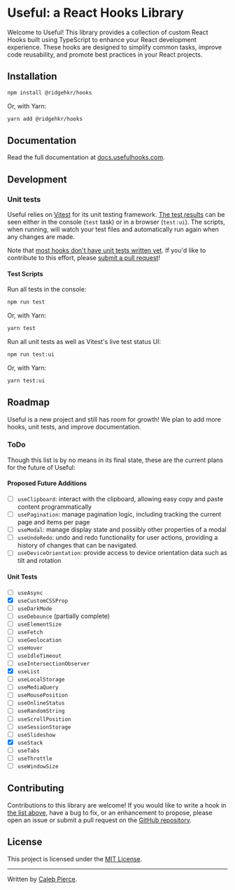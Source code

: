 # Useful: a React Hooks Library

Welcome to Useful! This library provides a collection of custom React Hooks built using TypeScript to enhance your React development experience. These hooks are designed to simplify common tasks, improve code reusability, and promote best practices in your React projects.

## Installation

```sh
npm install @ridgehkr/hooks
```

Or, with Yarn:

```sh
yarn add @ridgehkr/hooks
```

## Documentation

Read the full documentation at [docs.usefulhooks.com](https://docs.usefulhooks.com/).

## Development

### Unit tests

Useful relies on [Vitest](https://vitest.dev/) for its unit testing framework. [The test results](#test-scripts) can be seen either in the console (`test` task) or in a browser (`test:ui`). The scripts, when running, will watch your test files and automatically run again when any changes are made.

Note that [most hooks don't have unit tests written yet](#unit-tests). If you'd like to contribute to this effort, please [submit a pull request](https://github.com/ridgehkr/useful)!

#### Test Scripts

Run all tests in the console:

```sh
npm run test
```

Or, with Yarn:

```sh
yarn test
```

Run all unit tests as well as Vitest's live test status UI:

```sh
npm run test:ui
```

Or, with Yarn:

```sh
yarn test:ui
```

## Roadmap

Useful is a new project and still has room for growth! We plan to add more hooks, unit tests, and improve documentation.

### ToDo

Though this list is by no means in its final state, these are the current plans for the future of Useful:

#### Proposed Future Additions

- [ ] `useClipboard`: interact with the clipboard, allowing easy copy and paste content programmatically
- [ ] `usePagination`: manage pagination logic, including tracking the current page and items per page
- [ ] `useModal`: manage display state and possibly other properties of a modal
- [ ] `useUndoRedo`: undo and redo functionality for user actions, providing a history of changes that can be navigated.
- [ ] `useDeviceOrientation`: provide access to device orientation data such as tilt and rotation

#### Unit Tests

- [ ] `useAsync`
- [x] `useCustomCSSProp`
- [ ] `useDarkMode`
- [ ] `useDebounce` (partially complete)
- [ ] `useElementSize`
- [ ] `useFetch`
- [ ] `useGeolocation`
- [ ] `useHover`
- [ ] `useIdleTimeout`
- [ ] `useIntersectionObserver`
- [x] `useList`
- [ ] `useLocalStorage`
- [ ] `useMediaQuery`
- [ ] `useMousePosition`
- [ ] `useOnlineStatus`
- [ ] `useRandomString`
- [ ] `useScrollPosition`
- [ ] `useSessionStorage`
- [ ] `useSlideshow`
- [x] `useStack`
- [ ] `useTabs`
- [ ] `useThrottle`
- [ ] `useWindowSize`

## Contributing

Contributions to this library are welcome! If you would like to write a hook in [the list above](#proposed-future-additions), have a bug to fix, or an enhancement to propose, please open an issue or submit a pull request on the [GitHub repository](https://github.com/ridgehkr/useful).

## License

This project is licensed under the [MIT License](https://github.com/ridgehkr/hooks/blob/master/LICENSE.txt).

---

Written by [Caleb Pierce](https://calebpierce.dev).
